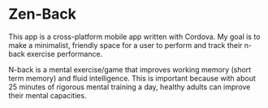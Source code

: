 Zen-Back
========

This app is a cross-platform mobile app written with Cordova.  My goal is to make a minimalist, friendly space for a user to perform and track their n-back exercise performance.

N-back is a mental exercise/game that improves working memory (short term memory) and fluid intelligence.  This is important because with about 25 minutes of rigorous mental training a day, healthy adults can improve their mental capacities.